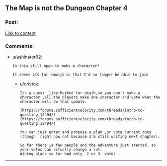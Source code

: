 ## The Map is not the Dungeon Chapter 4

### Post:

[Link to content](https://forums.sufficientvelocity.com/threads/the-map-is-not-the-dungeon-pokemon-mystery-dungeon-quest.48838/)

### Comments:

- u/ashinator92:
  ```
  Is this still open to make a character?

  It seems its far enough in that I'd no longer be able to join
  ```

  - u/crivtox:
    ```
    Its a quest  like Marked for death,so you don't make a character ,all the players make one character and vote what the character will do that update.

    [https://forums.sufficientvelocity.com/threads/intro-to-questing.12494/](https://forums.sufficientvelocity.com/threads/intro-to-questing.12494/)

    You can just enter and propose a plan ,or vote current ones  (though  right now not because I'm still writing next chapter).

    So far there is few people and the adventure just started, so your votes can actually change a lot.  
    Wining plans so far had only  2 or 3  votes .
    ```

---

